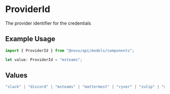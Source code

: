 # ProviderId

The provider identifier for the credentials

## Example Usage

```typescript
import { ProviderId } from "@novu/api/models/components";

let value: ProviderId = "msteams";
```

## Values

```typescript
"slack" | "discord" | "msteams" | "mattermost" | "ryver" | "zulip" | "grafana-on-call" | "getstream" | "rocket-chat" | "whatsapp-business" | "fcm" | "apns" | "expo" | "one-signal" | "pushpad" | "push-webhook" | "pusher-beams"
```